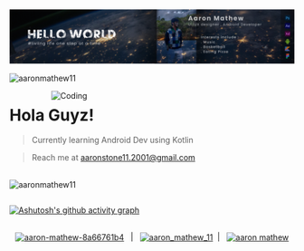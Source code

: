 <img align="center" src="https://raw.githubusercontent.com/AaronMathew11/AaronMathew11/main/finalv2.png"/>
<p align="left"> <img src="https://komarev.com/ghpvc/?username=aaronmathew11&label=Profile%20views&color=0e75b6&style=flat" alt="aaronmathew11" /> </p>
<img align="right" alt="Coding" width="430" src="https://cdn.dribbble.com/users/511174/screenshots/6689731/loop_2.gif" >
<h1>Hola Guyz!</h1>
<p align="left">
 
 > Currently learning Android Dev using Kotlin
 
 > Reach me at aaronstone11.2001@gmail.com</p>
 
 <br/>
 
<img align="left" src="https://github-readme-stats.vercel.app/api/top-langs?username=aaronmathew11&show_icons=true&locale=en&layout=compact&theme=react" alt="aaronmathew11" />

&nbsp;

[![Ashutosh's github activity graph](https://activity-graph.herokuapp.com/graph?username=AaronMathew11&theme=react-dark)](https://github.com/ashutosh00710/github-readme-activity-graph)

<h2> </h2>

<p align="center">
<a href="https://linkedin.com/in/aaron-mathew-8a66761b4" target="blank"><img align="center" src="https://raw.githubusercontent.com/rahuldkjain/github-profile-readme-generator/master/src/images/icons/Social/linked-in-alt.svg" alt="aaron-mathew-8a66761b4" height="20" width="20" /></a> &nbsp |  &nbsp
 <a href="https://instagram.com/aaron_mathew_11" target="blank"><img align="center" src="https://raw.githubusercontent.com/rahuldkjain/github-profile-readme-generator/master/src/images/icons/Social/instagram.svg" alt="aaron_mathew_11" height="20" width="20" /></a>&nbsp  |  &nbsp
<a href="https://fb.com/aaron mathew" target="blank"><img align="center" src="https://raw.githubusercontent.com/rahuldkjain/github-profile-readme-generator/master/src/images/icons/Social/facebook.svg" alt="aaron mathew" height="20" width="20" /></a>
 <p align ="center">
</p>
<p></p>



